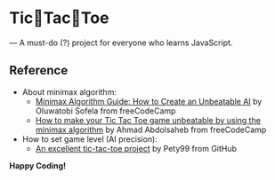 # Tic🐢Tac🐇Toe
— A must-do (?) project for everyone who learns JavaScript.

## Reference
+ About minimax algorithm:
  + [Minimax Algorithm Guide: How to Create an Unbeatable AI](https://www.freecodecamp.org/news/minimax-algorithm-guide-how-to-create-an-unbeatable-ai/) by Oluwatobi Sofela from freeCodeCamp
  + [How to make your Tic Tac Toe game unbeatable by using the minimax algorithm](https://www.freecodecamp.org/news/how-to-make-your-tic-tac-toe-game-unbeatable-by-using-the-minimax-algorithm-9d690bad4b37/) by Ahmad Abdolsaheb from freeCodeCamp
+ How to set game level (AI precision):
  + [An excellent tic-tac-toe project](pety99.github.io/tic-tac-toe/.) by Pety99 from GitHub
  
**Happy Coding!**